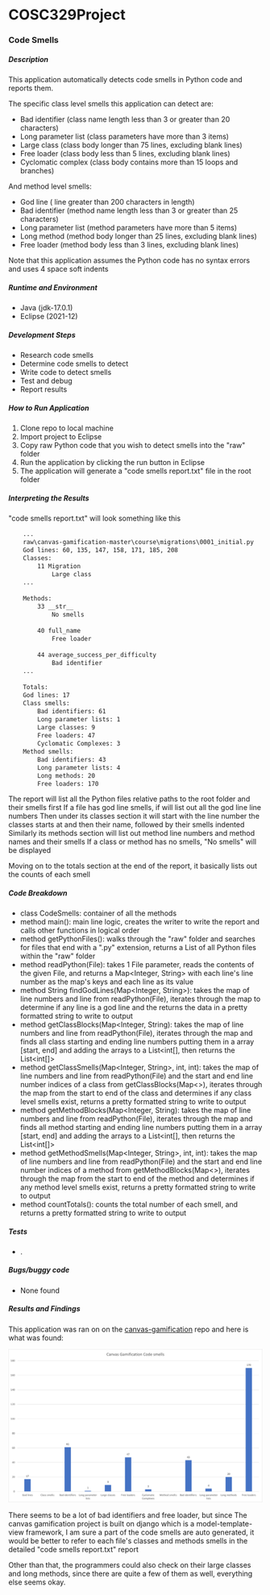 # COSC329Project

### Code Smells

##### Description

This application automatically detects code smells in Python code and reports them.

The specific class level smells this application can detect are:
- Bad identifier (class name length less than 3 or greater than 20 characters)
- Long parameter list (class parameters have more than 3 items)
- Large class (class body longer than 75 lines, excluding blank lines)
- Free loader (class body less than 5 lines, excluding blank lines)
- Cyclomatic complex (class body contains more than 15 loops and branches)

And method level smells:
- God line ( line greater than 200 characters in length)
- Bad identifier (method name length less than 3 or greater than 25 characters)
- Long parameter list (method parameters have more than 5 items)
- Long method (method body longer than 25 lines, excluding blank lines)
- Free loader (method body less than 3 lines, excluding blank lines)

Note that this application assumes the Python code has no syntax errors and uses 4 space soft indents

##### Runtime and Environment

- Java (jdk-17.0.1)
- Eclipse (2021-12)

##### Development Steps

- Research code smells
- Determine code smells to detect
- Write code to detect smells
- Test and debug
- Report results

##### How to Run Application

1. Clone repo to local machine
1. Import project to Eclipse
1. Copy raw Python code that you wish to detect smells into the "raw" folder
1. Run the application by clicking the run button in Eclipse
1. The application will generate a "code smells report.txt" file in the root folder

##### Interpreting the Results

"code smells report.txt" will look something like this

		...
		raw\canvas-gamification-master\course\migrations\0001_initial.py
		God lines: 60, 135, 147, 158, 171, 185, 208
		Classes:
			11 Migration
				Large class
		...
		
		Methods:
			33 __str__
				No smells
		
			40 full_name
				Free loader
		
			44 average_success_per_difficulty
				Bad identifier
		...
		
		Totals:
		God lines: 17
		Class smells:
			Bad identifiers: 61
			Long parameter lists: 1
			Large classes: 9
			Free loaders: 47
			Cyclomatic Complexes: 3
		Method smells:
			Bad identifiers: 43
			Long parameter lists: 4
			Long methods: 20
			Free loaders: 170

The report will list all the Python files relative paths to the root folder and their smells first
If a file has god line smells, if will list out all the god line line numbers
Then under its classes section it will start with the line number the classes starts at and then their name, followed by their smells indented
Similarly its methods section will list out method line numbers and method names and their smells
If a class or method has no smells, "No smells" will be displayed

Moving on to the totals section at the end of the report, it basically lists out the counts of each smell

##### Code Breakdown

- class CodeSmells: container of all the methods
- method main(): main line logic, creates the writer to write the report and calls other functions in logical order
- method getPythonFiles(): walks through the "raw" folder and searches for files that end with a ".py" extension, returns a List<File> of all Python files within the "raw" folder
- method readPython(File): takes 1 File parameter, reads the contents of the given File, and returns a Map<Integer, String> with each line's line number as the map's keys and each line as its value
- method String findGodLines(Map<Integer, String>): takes the map of line numbers and line from readPython(File), iterates through the map to determine if any line is a god line and the returns the data in a pretty formatted string to write to output
- method getClassBlocks(Map<Integer, String): takes the map of line numbers and line from readPython(File), iterates through the map and finds all class starting and ending line numbers putting them in a array [start, end] and adding the arrays to a List<int[], then returns the List<int[]>
- method getClassSmells(Map<Integer, String>, int, int):  takes the map of line numbers and line from readPython(File) and the start and end line number indices of a class from getClassBlocks(Map<>), iterates through the map from the start to end of the class and determines if any class level smells exist, returns a pretty formatted string to write to output
- method getMethodBlocks(Map<Integer, String): takes the map of line numbers and line from readPython(File), iterates through the map and finds all method starting and ending line numbers putting them in a array [start, end] and adding the arrays to a List<int[], then returns the List<int[]>
- method getMethodSmells(Map<Integer, String>, int, int):  takes the map of line numbers and line from readPython(File) and the start and end line number indices of a method from getMethodBlocks(Map<>), iterates through the map from the start to end of the method and determines if any method level smells exist, returns a pretty formatted string to write to output
- method countTotals(): counts the total number of each smell, and returns a pretty formatted string to write to output

##### Tests

- .

##### Bugs/buggy code

- None found

##### Results and Findings

This application was ran on on the [canvas-gamification](https://github.com/canvas-gamification/canvas-gamification) repo and here is what was found:

![graph](graph.png)

There seems to be a lot of bad identifiers and free loader, but since The canvas gamification project is built on django which is a model-template-view framework, I am sure a part of the code smells are auto generated, it would be better to refer to each file's classes and methods smells in the detailed "code smells report.txt" report

Other than that, the programmers could also check on their large classes and long methods, since there are quite a few of them as well, everything else seems okay.
